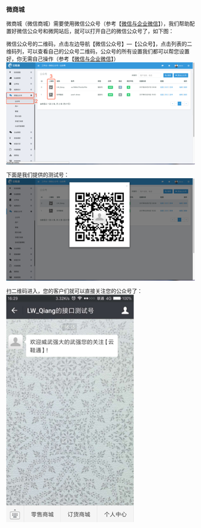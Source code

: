 ### 微商城

微商城（微信商城）需要使用微信公众号（参考【[微信与企业微信](/wei-xin-he-qi-ye-wei-xin.md)】），我们帮助配置好微信公众号和微网站后，就可以打开自己的微信公众号了，如下图：

微信公众号的二维码，点击左边导航【微信公众号】—【公众号】，点击列表的二维码列，可以查看自己的公众号二维码，公众号的所有设置我们都可以帮您设置好，你无需自己操作（参考【[微信与企业微信](/wei-xin-he-qi-ye-wei-xin.md)】）![](/assets/wsc-2.png)

下面是我们提供的测试号：![](/assets/wsc-3.png)

扫二维码进入，您的客户们就可以直接关注您的公众号了：  
![](/assets/wsc-1.png)



